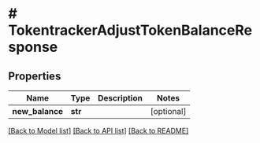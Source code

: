 # # TokentrackerAdjustTokenBalanceResponse


## Properties 


Name | Type | Description | Notes
------------ | ------------- | ------------- | -------------
**new_balance**| **str** |   | [optional]


[[Back to Model list]](../../README.md#models) [[Back to API list]](../../README.md#endpoints) [[Back to README]](../../README.md)

